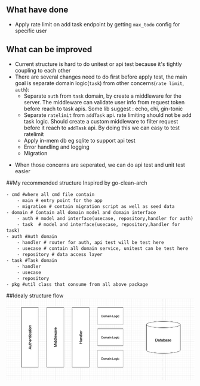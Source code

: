 ## What have done
 - Apply rate limit on add task endpoint by getting `max_todo` config for specific user


## What can be improved
 - Current structure is hard to do unitest or api test because it's tightly coupling to each other
 - There are several changes need to do first before apply test, the main goal is separate domain logic(`task`) from other concerns(`rate limit`, `auth`):
   * Separate `auth` from `task` domain, by create a middleware for the server. The middleware can validate user info from request token before reach to task apis. Some lib suggest : echo, chi, gin-tonic
   * Separate `ratelimit` from `addTask` api. rate limiting should not be add task logic. Should create a custom middleware to filter request before it reach to `addTask` api. By doing this we can easy to test ratelimit
   * Apply in-mem db eg sqlite to support api test
   * Error handling and logging
   * Migration 
 * When those concerns are seperated, we can do api test and unit test easier

##My recommended structure 
Inspired by go-clean-arch
```
- cmd #where all cmd file contain
    - main # entry point for the app
    - migration # contain migration script as well as seed data
- domain # Contain all domain model and domain interface
    - auth # model and interface(usecase, repository,handler for auth)
    - task  # model and interface(usecase, repository,handler for task)
- auth #Auth domain
    - handler # router for auth, api test will be test here
    - usecase # contain all domain service, unitest can be test here
    - repository # data access layer
- task #Task domain
    - handler
    - usecase
    - repository
- pkg #util class that consume from all above package
```
##Idealy structure flow
![arch.png](arch.png)
